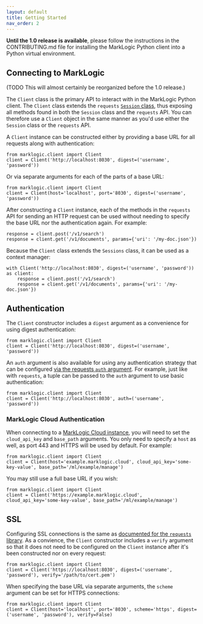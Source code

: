 ```yaml
---
layout: default
title: Getting Started
nav_order: 2
---
```


**Until the 1.0 release is available**, please follow the instructions in the CONTRIBUTING.md file for installing the 
MarkLogic Python client into a Python virtual environment.

## Connecting to MarkLogic

(TODO This will almost certainly be reorganized before the 1.0 release.)

The `Client` class is the primary API to interact with in the MarkLogic Python client. The
`Client` class extends the `requests` 
[`Session` class](https://docs.python-requests.org/en/latest/user/advanced/#session-objects), thus exposing all methods
found in both the `Session` class and the `requests` API. You can therefore use a `Client` object in the same manner 
as you'd use either the `Session` class or the `requests` API.

A `Client` instance can be constructed either by providing a base URL for all requests along with authentication:

    from marklogic.client import Client
    client = Client('http://localhost:8030', digest=('username', 'password'))

Or via separate arguments for each of the parts of a base URL:

    from marklogic.client import Client
    client = Client(host='localhost', port='8030', digest=('username', 'password'))

After constructing a `Client` instance, each of the methods in the `requests` API for sending an HTTP request can be 
used without needing to specify the base URL nor the authentication again. For example:

    response = client.post('/v1/search')
    response = client.get('/v1/documents', params={'uri': '/my-doc.json'})

Because the `Client` class extends the `Sessions` class, it can be used as a context manager:

    with Client('http://localhost:8030', digest=('username', 'password')) as client:
        response = client.post('/v1/search')
        response = client.get('/v1/documents', params={'uri': '/my-doc.json'})

## Authentication

The `Client` constructor includes a `digest` argument as a convenience for using digest authentication:

    from marklogic.client import Client
    client = Client('http://localhost:8030', digest=('username', 'password'))

An `auth` argument is also available for using any authentication strategy that can be configured
[via the requests `auth` argument](https://requests.readthedocs.io/en/latest/user/advanced/#custom-authentication). For 
example, just like with `requests`, a tuple can be passed to the `auth` argument to use basic authentication:

    from marklogic.client import Client
    client = Client('http://localhost:8030', auth=('username', 'password'))

### MarkLogic Cloud Authentication

When connecting to a [MarkLogic Cloud instance](https://developer.marklogic.com/products/cloud/), you will need to set 
the `cloud_api_key` and `base_path` arguments. You only need to specify a `host` as well, as port 443 and HTTPS will be
used by default. For example:

    from marklogic.client import Client
    client = Client(host='example.marklogic.cloud', cloud_api_key='some-key-value', base_path='/ml/example/manage')

You may still use a full base URL if you wish:

    from marklogic.client import Client
    client = Client('https://example.marklogic.cloud', cloud_api_key='some-key-value', base_path='/ml/example/manage')

 
## SSL 

Configuring SSL connections is the same as 
[documented for the `requests` library](https://requests.readthedocs.io/en/latest/user/advanced/#ssl-cert-verification). 
As a convience, the `Client` constructor includes a `verify` argument so that it does not need to be configured on the 
`Client` instance after it's been constructed nor on every request:

    from marklogic.client import Client
    client = Client('https://localhost:8030', digest=('username', 'password'), verify='/path/to/cert.pem')

When specifying the base URL via separate arguments, the `scheme` argument can be set for HTTPS connections:

    from marklogic.client import Client
    client = Client(host='localhost', port='8030', scheme='https', digest=('username', 'password'), verify=False)
